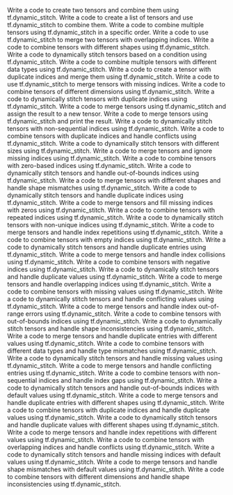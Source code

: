Write a code to create two tensors and combine them using tf.dynamic_stitch.
Write a code to create a list of tensors and use tf.dynamic_stitch to combine them.
Write a code to combine multiple tensors using tf.dynamic_stitch in a specific order.
Write a code to use tf.dynamic_stitch to merge two tensors with overlapping indices.
Write a code to combine tensors with different shapes using tf.dynamic_stitch.
Write a code to dynamically stitch tensors based on a condition using tf.dynamic_stitch.
Write a code to combine multiple tensors with different data types using tf.dynamic_stitch.
Write a code to create a tensor with duplicate indices and merge them using tf.dynamic_stitch.
Write a code to use tf.dynamic_stitch to merge tensors with missing indices.
Write a code to combine tensors of different dimensions using tf.dynamic_stitch.
Write a code to dynamically stitch tensors with duplicate indices using tf.dynamic_stitch.
Write a code to merge tensors using tf.dynamic_stitch and assign the result to a new tensor.
Write a code to merge tensors using tf.dynamic_stitch and print the result.
Write a code to dynamically stitch tensors with non-sequential indices using tf.dynamic_stitch.
Write a code to combine tensors with duplicate indices and handle conflicts using tf.dynamic_stitch.
Write a code to dynamically stitch tensors with different sizes using tf.dynamic_stitch.
Write a code to merge tensors and ignore missing indices using tf.dynamic_stitch.
Write a code to combine tensors with zero-based indices using tf.dynamic_stitch.
Write a code to dynamically stitch tensors and handle out-of-bounds indices using tf.dynamic_stitch.
Write a code to merge tensors with different shapes and handle shape mismatches using tf.dynamic_stitch.
Write a code to dynamically stitch tensors and handle duplicate indices using tf.dynamic_stitch.
Write a code to merge tensors and fill missing indices with zeros using tf.dynamic_stitch.
Write a code to combine tensors with repeated indices using tf.dynamic_stitch.
Write a code to dynamically stitch tensors with non-unique indices using tf.dynamic_stitch.
Write a code to merge tensors and handle index repetitions using tf.dynamic_stitch.
Write a code to combine tensors with empty indices using tf.dynamic_stitch.
Write a code to dynamically stitch tensors and handle duplicate entries using tf.dynamic_stitch.
Write a code to merge tensors and handle index collisions using tf.dynamic_stitch.
Write a code to combine tensors with negative indices using tf.dynamic_stitch.
Write a code to dynamically stitch tensors and handle duplicate values using tf.dynamic_stitch.
Write a code to merge tensors and handle overlapping indices using tf.dynamic_stitch.
Write a code to combine tensors with missing values using tf.dynamic_stitch.
Write a code to dynamically stitch tensors and handle conflicting values using tf.dynamic_stitch.
Write a code to merge tensors and handle index out-of-range errors using tf.dynamic_stitch.
Write a code to combine tensors with out-of-bounds indices using tf.dynamic_stitch.
Write a code to dynamically stitch tensors and handle shape inconsistencies using tf.dynamic_stitch.
Write a code to merge tensors and handle duplicate entries with different values using tf.dynamic_stitch.
Write a code to combine tensors with different data types and handle type mismatches using tf.dynamic_stitch.
Write a code to dynamically stitch tensors and handle missing values using tf.dynamic_stitch.
Write a code to merge tensors and handle conflicting entries using tf.dynamic_stitch.
Write a code to combine tensors with non-sequential indices and handle index gaps using tf.dynamic_stitch.
Write a code to dynamically stitch tensors and handle out-of-bounds indices with default values using tf.dynamic_stitch.
Write a code to merge tensors and handle duplicate entries with different shapes using tf.dynamic_stitch.
Write a code to combine tensors with duplicate indices and handle duplicate values using tf.dynamic_stitch.
Write a code to dynamically stitch tensors and handle duplicate values with different shapes using tf.dynamic_stitch.
Write a code to merge tensors and handle index repetitions with different values using tf.dynamic_stitch.
Write a code to combine tensors with overlapping indices and handle conflicts using tf.dynamic_stitch.
Write a code to dynamically stitch tensors and handle missing indices with default values using tf.dynamic_stitch.
Write a code to merge tensors and handle shape mismatches with default values using tf.dynamic_stitch.
Write a code to combine tensors with different dimensions and handle shape inconsistencies using tf.dynamic_stitch.